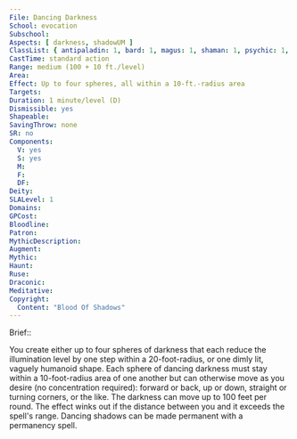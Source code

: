 ```yaml
---
File: Dancing Darkness
School: evocation
Subschool: 
Aspects: [ darkness, shadowUM ]
ClassList: { antipaladin: 1, bard: 1, magus: 1, shaman: 1, psychic: 1, sorcerer: 1, wizard: 1, spiritualist: 1, witch: 1 }
CastTime: standard action
Range: medium (100 + 10 ft./level)
Area: 
Effect: Up to four spheres, all within a 10-ft.-radius area
Targets: 
Duration: 1 minute/level (D)
Dismissible: yes
Shapeable: 
SavingThrow: none
SR: no
Components:
  V: yes
  S: yes
  M: 
  F: 
  DF: 
Deity: 
SLALevel: 1
Domains: 
GPCost: 
Bloodline: 
Patron: 
MythicDescription: 
Augment: 
Mythic: 
Haunt: 
Ruse: 
Draconic: 
Meditative: 
Copyright:
  Content: "Blood Of Shadows"
---
```

Brief:: 

You create either up to four spheres of darkness that each reduce the illumination level by one step within a 20-foot-radius, or one dimly lit, vaguely humanoid shape. Each sphere of dancing darkness must stay within a 10-foot-radius area of one another but can otherwise move as you desire (no concentration required): forward or back, up or down, straight or turning corners, or the like. The darkness can move up to 100 feet per round. The effect winks out if the distance between you and it exceeds the spell's range.  Dancing shadows can be made permanent with a permanency spell.
